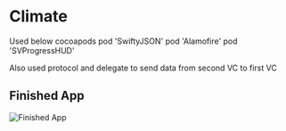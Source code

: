 # Climate

Used below cocoapods
  pod 'SwiftyJSON'
  pod 'Alamofire'
  pod 'SVProgressHUD'
  
 Also used protocol and delegate to send data from second VC to first VC

## Finished App
![Finished App](https://github.com/londonappbrewery/Images/blob/master/Clima.gif)



